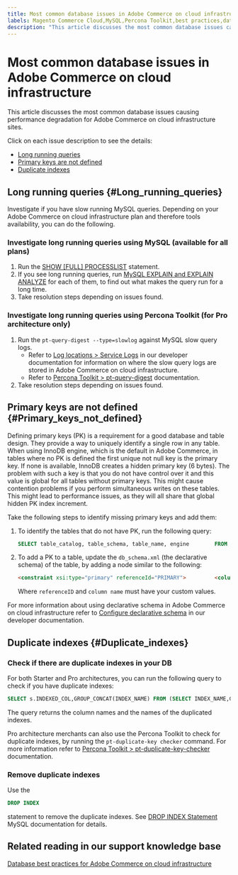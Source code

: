 ```yaml
---
title: Most common database issues in Adobe Commerce on cloud infrastructure
labels: Magento Commerce Cloud,MySQL,Percona Toolkit,best practices,database,duplicate,logs,performance,queries,Adobe Commerce,cloud infrastructure,Pro plan architecture,Starter plan architecture,Starter architecture,Pro architecture
description: "This article discusses the most common database issues causing performance degradation for Adobe Commerce on cloud infrastructure sites."
---
```


# Most common database issues in Adobe Commerce on cloud infrastructure

This article discusses the most common database issues causing performance degradation for Adobe Commerce on cloud infrastructure sites.

Click on each issue description to see the details:

* [Long running queries](#Long_running_queries)
* [Primary keys are not defined](#Primary_keys_not_defined)
* [Duplicate indexes](#Duplicate_indexes)

## Long running queries {#Long_running_queries}

Investigate if you have slow running MySQL queries. Depending on your Adobe Commerce on cloud infrastructure plan and therefore tools availability, you can do the following.

### Investigate long running queries using MySQL (available for all plans)

1. Run the [SHOW \[FULL\] PROCESSLIST](https://dev.mysql.com/doc/refman/8.0/en/show-processlist.html) statement.
1. If you see long running queries, run [MySQL EXPLAIN and EXPLAIN ANALYZE](https://mysqlserverteam.com/mysql-explain-analyze/) for each of them, to find out what makes the query run for a long time.
1. Take resolution steps depending on issues found.

### Investigate long running queries using Percona Toolkit (for Pro architecture only)

1. Run the `pt-query-digest --type=slowlog` against MySQL slow query logs.
    * Refer to [Log locations > Service Logs](https://devdocs.magento.com/cloud/project/log-locations.html#service-logs) in our developer documentation for information on where the slow query logs are stored in Adobe Commerce on cloud infrastructure.
    * Refer to [Percona Toolkit > pt-query-digest](https://www.percona.com/doc/percona-toolkit/LATEST/pt-query-digest.html#pt-query-digest) documentation.
1. Take resolution steps depending on issues found.

## Primary keys are not defined {#Primary_keys_not_defined}

Defining primary keys (PK) is a requirement for a good database and table design. They provide a way to uniquely identify a single row in any table. When using InnoDB engine, which is the default in Adobe Commerce, in tables where no PK is defined the first unique not null key is the primary key. If none is available, InnoDB creates a hidden primary key (6 bytes). The problem with such a key is that you do not have control over it and this value is global for all tables without primary keys. This might cause contention problems if you perform simultaneous writes on these tables. This might lead to performance issues, as they will all share that global hidden PK index increment.

Take the following steps to identify missing primary keys and add them:

1. To identify the tables that do not have PK, run the following query:

    ```sql
    SELECT table_catalog, table_schema, table_name, engine        FROM information_schema.tables        WHERE (table_catalog, table_schema, table_name) NOT IN        (SELECT table_catalog, table_schema, table_name        FROM information_schema.table_constraints        WHERE constraint_type = 'PRIMARY KEY')        AND table_schema NOT IN ('information_schema', 'pg_catalog');
    ```

1. To add a PK to a table, update the `db_schema.xml` (the declarative schema) of the table, by adding a node similar to the following:

    ```html
    <constraint xsi:type="primary" referenceId="PRIMARY">         <column name="id_column"/>     </constraint>
    ```

    Where `referenceID` and `column name` must have your custom values.

For more information about using declarative schema in Adobe Commerce on cloud infrastructure refer to [Configure declarative schema](https://devdocs.magento.com/guides/v2.3/extension-dev-guide/declarative-schema/db-schema.html) in our developer documentation.

## Duplicate indexes {#Duplicate_indexes}

### Check if there are duplicate indexes in your DB

For both Starter and Pro architectures, you can run the following query to check if you have duplicate indexes:

```sql
SELECT s.INDEXED_COL,GROUP_CONCAT(INDEX_NAME) FROM (SELECT INDEX_NAME,GROUP_CONCAT(CONCAT(TABLE_NAME,'.',COLUMN_NAME) ORDER BY CONCAT(SEQ_IN_INDEX,COLUMN_NAME)) 'INDEXED_COL' FROM INFORMATION_SCHEMA.STATISTICS WHERE TABLE_SCHEMA = 'db?' GROUP BY INDEX_NAME)as s GROUP BY INDEXED_COL HAVING COUNT(1)>1
```

The query returns the column names and the names of the duplicated indexes.

Pro architecture merchants can also use the Percona Toolkit to check for duplicate indexes, by running the `pt-duplicate-key checker` command. For more information refer to [Percona Toolkit > pt-duplicate-key-checker](https://www.percona.com/doc/percona-toolkit/LATEST/pt-duplicate-key-checker.html%C2%A0) documentation.

### Remove duplicate indexes

Use the

```SQL
DROP INDEX
```

statement to remove the duplicate indexes. See [DROP INDEX Statement](https://dev.mysql.com/doc/refman/8.0/en/drop-index.html) MySQL documentation for details.

## Related reading in our support knowledge base

 [Database best practices for Adobe Commerce on cloud infrastructure](https://support.magento.com/hc/en-us/articles/360041997312) 

